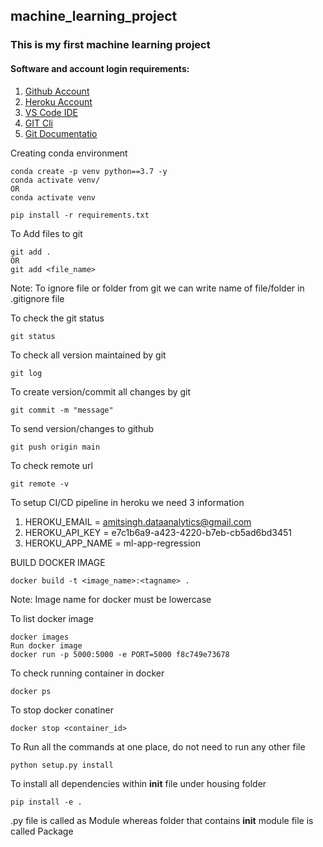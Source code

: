 ## machine_learning_project
### This is my first machine learning project
#### Software and account login requirements:

1. [Github Account](https://github.com)
2. [Heroku Account](https://id.heroku.com/login)
3. [VS Code IDE](https://code.visualstudio.com/download)
4. [GIT Cli](https://git-scm.com/downloads)
5. [Git Documentatio](https://git-scm.com/docs/gittutorial)

Creating conda environment
```
conda create -p venv python==3.7 -y
conda activate venv/
OR
conda activate venv

pip install -r requirements.txt
```
To Add files to git
```
git add .
OR
git add <file_name>
```
Note: To ignore file or folder from git we can write name of file/folder in .gitignore file

To check the git status
```
git status
```
To check all version maintained by git
```
git log
```
To create version/commit all changes by git
```
git commit -m "message"
```
To send version/changes to github
```
git push origin main
```
To check remote url
```
git remote -v
```
To setup CI/CD pipeline in heroku we need 3 information
1. HEROKU_EMAIL = amitsingh.dataanalytics@gmail.com
2. HEROKU_API_KEY = e7c1b6a9-a423-4220-b7eb-cb5ad6bd3451
3. HEROKU_APP_NAME = ml-app-regression

BUILD DOCKER IMAGE
```
docker build -t <image_name>:<tagname> .
```
Note: Image name for docker must be lowercase

To list docker image
```
docker images
Run docker image
docker run -p 5000:5000 -e PORT=5000 f8c749e73678
```
To check running container in docker
```
docker ps
```
To stop docker conatiner
```
docker stop <container_id>
```

To Run all the commands at one place, do not need to run any other file
```
python setup.py install
```

To install all dependencies within __init__ file under housing folder
```
pip install -e .
```
.py file is called as Module whereas folder that contains __init__ module file  is called Package
